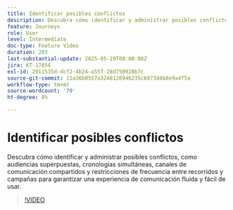 ```yaml
---
title: Identificar posibles conflictos
description: Descubra cómo identificar y administrar posibles conflictos, como audiencias superpuestas, cronologías simultáneas, canales de comunicación compartidos y restricciones de frecuencia entre recorridos y campañas para garantizar una experiencia de comunicación fluida y fácil de usar.
feature: Journeys
role: User
level: Intermediate
doc-type: Feature Video
duration: 203
last-substantial-update: 2025-05-29T00:00:00Z
jira: KT-17854
exl-id: 2911535d-dcf2-4b24-a55f-28d750928b7c
source-git-commit: 11a36b0557a3246126946235c6873d4b8e9a4f5a
workflow-type: tm+mt
source-wordcount: '70'
ht-degree: 8%

---
```


# Identificar posibles conflictos

Descubra cómo identificar y administrar posibles conflictos, como audiencias superpuestas, cronologías simultáneas, canales de comunicación compartidos y restricciones de frecuencia entre recorridos y campañas para garantizar una experiencia de comunicación fluida y fácil de usar.

>[!VIDEO](https://video.tv.adobe.com/v/3435528/?learn=on&enablevpops)
